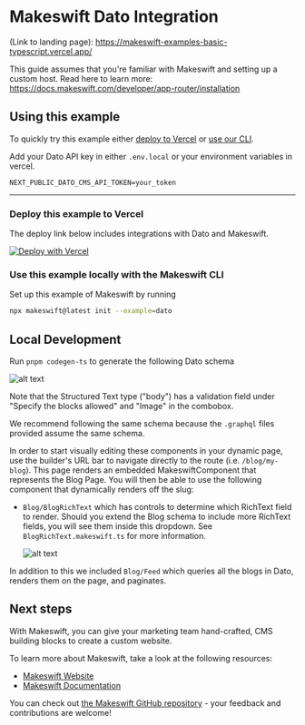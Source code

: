# Makeswift Dato Integration

(Link to landing page):
https://makeswift-examples-basic-typescript.vercel.app/

This guide assumes that you're familiar with Makeswift and setting up a custom host. Read here to learn more: https://docs.makeswift.com/developer/app-router/installation

## Using this example

To quickly try this example either [deploy to Vercel](#deploy-this-example-to-vercel) or [use our CLI](#use-this-example-locally-with-the-makeswift-cli).

Add your Dato API key in either `.env.local` or your environment variables in vercel.

`NEXT_PUBLIC_DATO_CMS_API_TOKEN=your_token`

---

### Deploy this example to Vercel

The deploy link below includes integrations with Dato and Makeswift.

[![Deploy with Vercel](https://vercel.com/button)](https://vercel.com/new/clone?repository-url=https%3A%2F%2Fgithub.com%2Fmakeswift%2Fmakeswift%2Ftree%2Fmain%2Fexamples%2Fdato&project-name=dato-makeswift-example&repository-name=dato-makeswift-example&redirect-url=https%3A%2F%2Fapp.makeswift.com&integration-ids=oac_51ryd7Pob5ZsyTFzNzVvpsGq,oac_nsrwzogJLEFglVwt2060kB0y&external-id=dato-makeswift)

### Use this example locally with the Makeswift CLI

Set up this example of Makeswift by running

```bash
npx makeswift@latest init --example=dato
```

## Local Development

Run `pnpm codegen-ts` to generate the following Dato schema

![alt text](https://github.com/user-attachments/assets/8f235b4b-ed0f-4b99-a018-15ceaa56f1ac)

Note that the Structured Text type ("body") has a validation field under "Specify the blocks allowed" and "Image" in the combobox.

We recommend following the same schema because the `.graphql` files provided assume the same schema.

In order to start visually editing these components in your dynamic page, use the builder's URL bar to navigate directly to the route (i.e. `/blog/my-blog`). This page renders an embedded MakeswiftComponent that represents the Blog Page. You will then be able to use the following component that dynamically renders off the slug:

- `Blog/BlogRichText` which has controls to determine which RichText field to render. Should you extend the Blog schema to include more RichText fields, you will see them inside this dropdown. See `BlogRichText.makeswift.ts` for more information.

  ![alt text](https://github.com/user-attachments/assets/278fd44c-b4c0-4f29-a666-911798c4f5a1)

In addition to this we included `Blog/Feed` which queries all the blogs in Dato, renders them on the page, and paginates.

## Next steps

With Makeswift, you can give your marketing team hand-crafted, CMS building blocks to create a custom website.

To learn more about Makeswift, take a look at the following resources:

- [Makeswift Website](https://www.makeswift.com/)
- [Makeswift Documentation](https://www.makeswift.com/docs/)

You can check out [the Makeswift GitHub repository](https://github.com/makeswift/makeswift) - your feedback and contributions are welcome!
